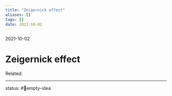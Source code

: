```yaml
---
title: "Zeigernick effect"
aliases: []
tags: []
date: 2021-10-02
---
```

2021-10-02
# Zeigernick effect
Related:
___
status: #💭empty-idea